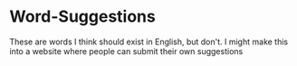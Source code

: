 # Word-Suggestions
These are words I think should exist in English, but don't. I might make this into a website where people can submit their own suggestions
